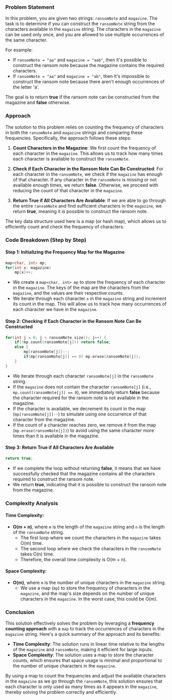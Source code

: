 ### Problem Statement

In this problem, you are given two strings: `ransomNote` and `magazine`. The task is to determine if you can construct the `ransomNote` string from the characters available in the `magazine` string. The characters in the `magazine` can be used only once, and you are allowed to use multiple occurrences of the same character. 

For example:
- If `ransomNote = "aa"` and `magazine = "aab"`, then it's possible to construct the ransom note because the magazine contains the required characters.
- If `ransomNote = "aa"` and `magazine = "ab"`, then it's impossible to construct the ransom note because there aren't enough occurrences of the letter 'a'.

The goal is to return **true** if the ransom note can be constructed from the magazine and **false** otherwise.

### Approach

The solution to this problem relies on counting the frequency of characters in both the `ransomNote` and `magazine` strings and comparing these frequencies. Specifically, the approach follows these steps:

1. **Count Characters in the Magazine**: We first count the frequency of each character in the `magazine`. This allows us to track how many times each character is available to construct the `ransomNote`.

2. **Check if Each Character in the Ransom Note Can Be Constructed**: For each character in the `ransomNote`, we check if the `magazine` has enough of that character. If any character in the `ransomNote` is missing or not available enough times, we return **false**. Otherwise, we proceed with reducing the count of that character in the `magazine`.

3. **Return True if All Characters Are Available**: If we are able to go through the entire `ransomNote` and find sufficient characters in the `magazine`, we return **true**, meaning it is possible to construct the ransom note.

The key data structure used here is a map (or hash map), which allows us to efficiently count and check the frequency of characters.

### Code Breakdown (Step by Step)

#### Step 1: Initializing the Frequency Map for the Magazine
```cpp
map<char, int> mp;
for(int x: magazine)
    mp[x]++;
```
- We create a `map<char, int> mp` to store the frequency of each character in the `magazine`. The keys of the map are the characters from the `magazine`, and the values are their respective counts.
- We iterate through each character `x` in the `magazine` string and increment its count in the map. This will allow us to track how many occurrences of each character we have in the `magazine`.

#### Step 2: Checking if Each Character in the Ransom Note Can Be Constructed
```cpp
for(int j = 0; j < ransomNote.size(); j++) {
    if(!mp.count(ransomNote[j])) return false;
    else {
        mp[ransomNote[j]]--;
        if(mp[ransomNote[j]] == 0) mp.erase(ransomNote[j]);
    }
}
```
- We iterate through each character `ransomNote[j]` in the `ransomNote` string.
- If the `magazine` does not contain the character `ransomNote[j]` (i.e., `mp.count(ransomNote[j]) == 0`), we immediately return **false** because the character required for the ransom note is not available in the magazine.
- If the character is available, we decrement its count in the map (`mp[ransomNote[j]]--`) to simulate using one occurrence of that character from the magazine.
- If the count of a character reaches zero, we remove it from the map (`mp.erase(ransomNote[j])`) to avoid using the same character more times than it is available in the magazine.

#### Step 3: Return True if All Characters Are Available
```cpp
return true;
```
- If we complete the loop without returning **false**, it means that we have successfully checked that the magazine contains all the characters required to construct the ransom note.
- We return **true**, indicating that it is possible to construct the ransom note from the magazine.

### Complexity Analysis

#### Time Complexity:
- **O(m + n)**, where `m` is the length of the `magazine` string and `n` is the length of the `ransomNote` string.
  - The first loop where we count the characters in the `magazine` takes O(m) time.
  - The second loop where we check the characters in the `ransomNote` takes O(n) time.
  - Therefore, the overall time complexity is O(m + n).

#### Space Complexity:
- **O(m)**, where `m` is the number of unique characters in the `magazine` string.
  - We use a map (`mp`) to store the frequency of characters in the `magazine`, and the map's size depends on the number of unique characters in the `magazine`. In the worst case, this could be O(m).

### Conclusion

This solution effectively solves the problem by leveraging a **frequency counting approach** with a `map` to track the occurrences of characters in the `magazine` string. Here's a quick summary of the approach and its benefits:

- **Time Complexity**: The solution runs in linear time relative to the lengths of the `magazine` and `ransomNote`, making it efficient for large inputs.
- **Space Complexity**: The solution uses a map to store the character counts, which ensures that space usage is minimal and proportional to the number of unique characters in the `magazine`.

By using a map to count the frequencies and adjust the available characters in the `magazine` as we go through the `ransomNote`, this solution ensures that each character is only used as many times as it appears in the `magazine`, thereby solving the problem correctly and efficiently.